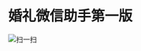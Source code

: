 婚礼微信助手第一版
==================

![扫一扫](http://ww4.sinaimg.cn/large/68437d38jw1e4aytnnw4rj20ge0jh0vy.jpg)
